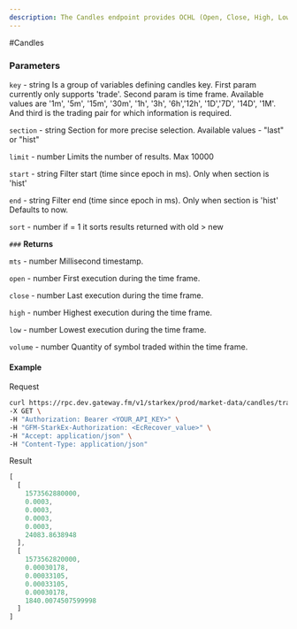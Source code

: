 ```yaml
---
description: The Candles endpoint provides OCHL (Open, Close, High, Low) and volume data for the specified funding currency or trading pair. The endpoint returns the last 100 candles by default, but a limit and a start and/or end timestamp can be specified.
---
```


#Candles

### **Parameters**

`key` - string
Is a group of variables defining candles key. First param currently only supports 'trade'. Second param is time frame. Available values are '1m', '5m', '15m', '30m', '1h', '3h', '6h','12h', '1D','7D', '14D', '1M'. And third is the trading pair for which information is required.

`section` - string
Section for more precise selection. Available values - "last" or "hist"


`limit` - number
Limits the number of results. Max 10000

`start` - string
Filter start (time since epoch in ms). Only when section is 'hist'

`end` - string
Filter end (time since epoch in ms). Only when section is 'hist' Defaults to now.

`sort` - number
if = 1 it sorts results returned with old > new


`###` **Returns**

`mts`  - number
Millisecond timestamp.

`open` - number
First execution during the time frame.

`close` - number
Last execution during the time frame.

`high` - number
Highest execution during the time frame.

`low` - number
Lowest execution during the time frame.

`volume` - number
Quantity of symbol traded within the time frame.

#### **Example**

Request

```bash
curl https://rpc.dev.gateway.fm/v1/starkex/prod/market-data/candles/trade:1m:ETH:USDT/hist?limit=10&start=1517923200000&end=1577923200000&sort=-1 \
-X GET \
-H "Authorization: Bearer <YOUR_API_KEY>" \
-H "GFM-StarkEx-Authorization: <EcRecover_value>" \
-H "Accept: application/json" \
-H "Content-Type: application/json"
```


Result

```javascript
[
  [
    1573562880000,
    0.0003,
    0.0003,
    0.0003,
    0.0003,
    24083.8638948
  ],
  [
    1573562820000,
    0.00030178,
    0.00033105,
    0.00033105,
    0.00030178,
    1840.0074507599998
  ]
]
```